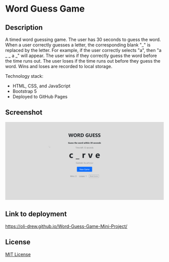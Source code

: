 # Word Guess Game

## Description

A timed word guessing game.
The user has 30 seconds to guess the word. When a user correctly guesses a letter, the corresponding blank "_" is replaced by the letter. For example, if the user correctly selects "a", then "a _ _ a _" will appear. The user wins if they correctly guess the word before the time runs out. The user loses if the time runs out before they guess the word. Wins and loses are recorded to local storage.

Technology stack:

- HTML, CSS, and JavaScript
- Bootstrap 5
- Deployed to GitHub Pages

## Screenshot

![Preview of Word Guesss](./assets/images/word-guess.png)

## Link to deployment

https://oli-drew.github.io/Word-Guess-Game-Mini-Project/

## License

[MIT License](LICENSE)
